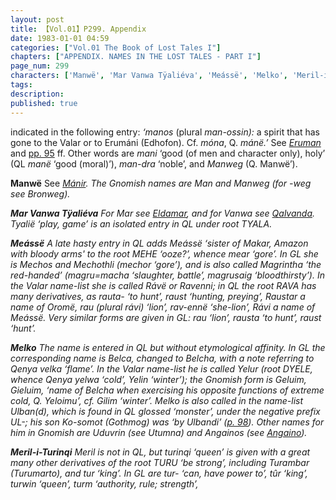 ```yaml
---
layout: post
title: 【Vol.01】P299. Appendix
date: 1983-01-01 04:59
categories: ["Vol.01 The Book of Lost Tales I"]
chapters: ["APPENDIX. NAMES IN THE LOST TALES - PART I"]
page_num: 299
characters: ['Manwë', 'Mar Vanwa Tÿaliéva', 'Meássë', 'Melko', 'Meril-i-Turinqi']
tags: 
description: 
published: true
---
```


<p style="text-indent: 0;">
indicated in the following entry: <I>‘manos</I> (plural <I>man-ossin):</I> a spirit that has gone to the Valar or to Erumáni (Edhofon). Cf. <I>móna</I>, Q. <I>mánë.’</I> See <I><a href="{{site.baseurl}}/characters#Eruman">Eruman</a></I> and <a href="{{site.baseurl}}/vol01-p95">pp. 95</a> ff. Other words are <I>mani</I> ‘good (of men and character only), holy’ (QL <I>manë</I> ‘good (moral)’), <I>man-dra</I> ‘noble’, and <I>Manweg</I> (Q. Manwë’).
</p>

<B>Manwë</B>  See <I>[Mánir]({{site.baseurl}}/characters#Mánir</I>). The Gnomish names are <I>Man</I> and <I>Manweg</I> (for <I>-weg</I> see <I>Bronweg</I>).

<B>Mar Vanwa Tÿaliéva</B> For <I>Mar</I> see <I>[Eldamar]({{site.baseurl}}/characters#Eldamar)</I>, and for <I>Vanwa</I> see <I>[Qalvanda]({{site.baseurl}}/characters#Qalvanda). Tyalië</I> ‘play, game’ is an isolated entry in QL under root TYALA.

<B>Meássë</B>  A late hasty entry in QL adds <I>Meássë</I> ‘sister of Makar, Amazon with bloody arms' to the root MEHE ‘ooze?’, whence <I>mear</I> ‘gore’. In GL she is <I>Mechos</I> and <I>Mechothli (mechor</I> ‘gore’), and is also called <I>Magrintha</I> ‘the red-handed’ <I>(magru=macha</I> ‘slaughter, battle’, <I>magrusaig</I> ‘bloodthirsty’). In the Valar name-list she is called <I>Rávë</I> or <I>Ravenni;</I> in QL the root RAVA has many derivatives, as <I>rauta-</I> ‘to hunt’, <I>raust</I> ‘hunting, preying’, <I>Raustar</I> a name of Oromë, <I>rau</I> (plural <I>rávi</I>) ‘lion’, <I>rav-ennë</I> ‘she-lion’, <I>Rávi</I> a name of Meássë. Very similar forms are given in GL: <I>rau</I> ‘lion’, <I>rausta</I> ‘to hunt’, <I>raust</I> ‘hunt’.

<B>Melko</B>   The name is entered in QL but without etymological affinity. In GL the corresponding name is <I>Belca</I>, changed to <I>Belcha</I>, with a note referring to Qenya <I>velka</I> ‘flame’. In the Valar name-list he is called <I>Yelur</I> (root DYELE, whence Qenya <I>yelwa</I> ‘cold’, <I>Yelin</I> ‘winter’); the Gnomish form is <I>Geluim, Gieluim</I>, ‘name of Belcha when exercising his opposite functions of extreme cold, Q. <I>Yeloimu’</I>, cf. <I>Gilim</I> ‘winter’. Melko is also called in the name-list <I>Ulban(d)</I>, which is found in QL glossed ‘monster’, under the negative prefix UL-; his son Ko-somot (Gothmog) was ‘by Ulbandi’ ([p. 98]({{site.baseurl}}/vol01-p98)). Other names for him in Gnomish are <I>Uduvrin</I> (see <I>Utumna</I>) and <I>Angainos</I> (see <I>[Angaino]({{site.baseurl}}/characters#Angaino)</I>).

<B>Meril-i-Turinqi</B>   <I>Meril</I> is not in QL, but <I>turinqi</I> ‘queen’ is given with a great many other derivatives of the root TURU ‘be strong’, including <I>Turambar (Turumarto)</I>, and <I>tur</I> ‘king’. In GL are <I>tur-</I> ‘can, have power to’, <I>tûr</I> ‘king’, <I>turwin</I> ‘queen’, <I>turm</I> ‘authority, rule; strength’,

